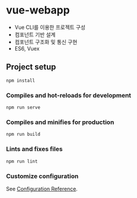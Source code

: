# vue-webapp
- Vue CLI를 이용한 프로젝트 구성
- 컴포넌트 기반 설계
- 컴포넌트 구조화 및 통신 구현
- ES6, Vuex

## Project setup
```
npm install
```

### Compiles and hot-reloads for development
```
npm run serve
```

### Compiles and minifies for production
```
npm run build
```

### Lints and fixes files
```
npm run lint
```

### Customize configuration
See [Configuration Reference](https://cli.vuejs.org/config/).
